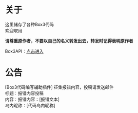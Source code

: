 <h1>关于</h1>
<p>这里储存了各种Box3代码<br>欢迎取用</p>
<b>请尊重原作者，不要以自己的名义转发出去，转发时记得表明原作者</b>
<p>Box3API：<a href="https://docs.box3.codemao.cn/">点击进入</a></p>
<h1>公告</h1>
<p>[Box3代码编写辅助插件] 征集报错内容，投稿请发送邮件<br>标题：报错内容投稿<br>内容：报错内容：[报错文本]<br>岛内昵称：[代码岛内昵称]</p>

